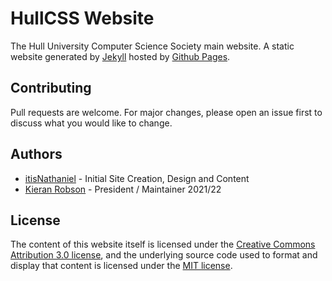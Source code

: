 # HullCSS Website

The Hull University Computer Science Society main website. A static website generated by [Jekyll](https://jekyllrb.com/) hosted by [Github Pages](https://pages.github.com/).

## Contributing

Pull requests are welcome. For major changes, please open an issue first to discuss what you would like to change.

## Authors

* [itisNathaniel](https://github.com/itisNathaniel) - Initial Site Creation, Design and Content
* [Kieran Robson](https://github.com/KieranRobson) - President / Maintainer 2021/22

## License

The content of this website itself is licensed under the [Creative Commons Attribution 3.0 license](http://creativecommons.org/licenses/by/3.0/us/deed.en_US), and the underlying source code used to format and display that content is licensed under the [MIT license](http://opensource.org/licenses/mit-license.php).
